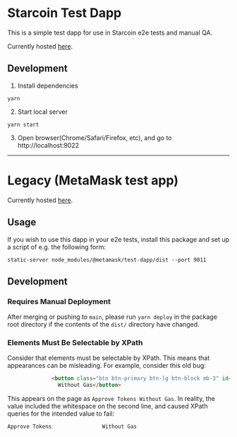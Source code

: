 # Starcoin Test Dapp

This is a simple test dapp for use in Starcoin e2e tests and manual QA.

Currently hosted [here](https://starcoin-test-dapp.vercel.app).

## Development

1. Install dependencies

```
yarn
````

2. Start local server

```
yarn start
```

3. Open browser(Chrome/Safari/Firefox, etc), and go to http://localhost:9022


---

# Legacy (MetaMask test app)

Currently hosted [here](https://metamask.github.io/test-dapp/).

## Usage

If you wish to use this dapp in your e2e tests, install this package and set up a script of e.g. the following form:

```shell
static-server node_modules/@metamask/test-dapp/dist --port 9011
```

## Development

### Requires Manual Deployment

After merging or pushing to `main`, please run `yarn deploy` in the package root directory if the contents of the `dist/` directory have changed.

### Elements Must Be Selectable by XPath

Consider that elements must be selectable by XPath. This means that appearances can be misleading.
For example, consider this old bug:

```html
              <button class="btn btn-primary btn-lg btn-block mb-3" id="approveTokensWithoutGas" disabled>Approve Tokens
                Without Gas</button>
```

This appears on the page as `Approve Tokens Without Gas`. In reality, the value included the whitespace on the second line, and caused XPath queries for the intended value to fail:

```html
Approve Tokens                Without Gas
```
